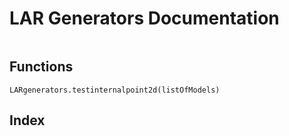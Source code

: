 # LAR Generators Documentation

```@contents
```

## Functions

```@docs
LARgenerators.testinternalpoint2d(listOfModels)
```

## Index

```@index
```